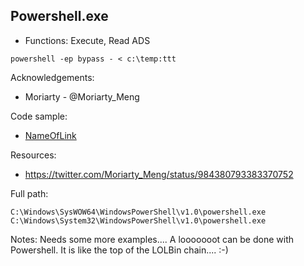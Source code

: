 ## Powershell.exe

* Functions: Execute, Read ADS

```
powershell -ep bypass - < c:\temp:ttt    

```

Acknowledgements:
* Moriarty - @Moriarty_Meng

Code sample:
* [NameOfLink](Payload/NameOfPayload)

Resources:
* https://twitter.com/Moriarty_Meng/status/984380793383370752

Full path:
```
C:\Windows\SysWOW64\WindowsPowerShell\v1.0\powershell.exe
C:\Windows\System32\WindowsPowerShell\v1.0\powershell.exe
```

Notes:
Needs some more examples.... A looooooot can be done with Powershell. It is like the top of the LOLBin chain.... :-)


 
